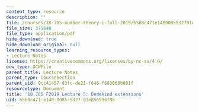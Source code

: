 ```yaml
---
content_type: resource
description: ''
file: /courses/18-785-number-theory-i-fall-2019/65b8c471e1489085932791e856996f85_MIT18_785F19_lec5.pdf
file_size: 371640
file_type: application/pdf
hide_download: true
hide_download_original: null
learning_resource_types:
- Lecture Notes
license: https://creativecommons.org/licenses/by-nc-sa/4.0/
ocw_type: OCWFile
parent_title: Lecture Notes
parent_type: CourseSection
parent_uid: 0cc41457-83fc-de21-f646-f683066b881f
resourcetype: Document
title: '18.785 F2019 Lecture 5: Dedekind extensions'
uid: 65b8c471-e148-9085-9327-91e856996f85
---
```

